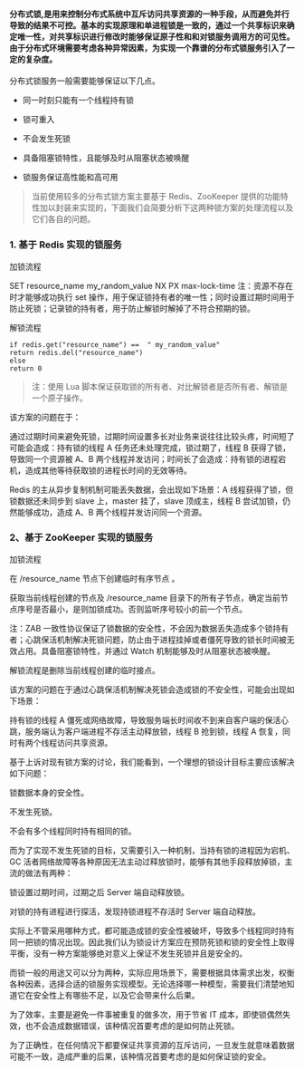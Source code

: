 #### 分布式锁,是用来控制分布式系统中互斥访问共享资源的一种手段，从而避免并行导致的结果不可控。基本的实现原理和单进程锁是一致的，通过一个共享标识来确定唯一性，对共享标识进行修改时能够保证原子性和和对锁服务调用方的可见性。由于分布式环境需要考虑各种异常因素，为实现一个靠谱的分布式锁服务引入了一定的复杂度。

分布式锁服务一般需要能够保证以下几点。

* 同一时刻只能有一个线程持有锁

* 锁可重入

* 不会发生死锁

* 具备阻塞锁特性，且能够及时从阻塞状态被唤醒

* 锁服务保证高性能和高可用

> 当前使用较多的分布式锁方案主要基于 Redis、ZooKeeper 提供的功能特性加以封装来实现的，下面我们会简要分析下这两种锁方案的处理流程以及它们各自的问题。

### 1. 基于 Redis 实现的锁服务
加锁流程

SET resource_name my_random_value NX PX max-lock-time
注：资源不存在时才能够成功执行 set 操作，用于保证锁持有者的唯一性；同时设置过期时间用于防止死锁；记录锁的持有者，用于防止解锁时解掉了不符合预期的锁。

解锁流程

``` 
if redis.get("resource_name") ==  " my_random_value"
return redis.del("resource_name")
else 
return 0

```
> 注：使用 Lua 脚本保证获取锁的所有者、对比解锁者是否所有者、解锁是一个原子操作。

该方案的问题在于：

通过过期时间来避免死锁，过期时间设置多长对业务来说往往比较头疼，时间短了可能会造成：持有锁的线程 A 任务还未处理完成，锁过期了，线程 B 获得了锁，导致同一个资源被 A、B 两个线程并发访问；时间长了会造成：持有锁的进程宕机，造成其他等待获取锁的进程长时间的无效等待。

Redis 的主从异步复制机制可能丢失数据，会出现如下场景：A 线程获得了锁，但锁数据还未同步到 slave 上，master 挂了，slave 顶成主，线程 B 尝试加锁，仍然能够成功，造成 A、B 两个线程并发访问同一个资源。

### 2、基于 ZooKeeper 实现的锁服务
加锁流程

在 /resource_name 节点下创建临时有序节点 。

获取当前线程创建的节点及 /resource_name 目录下的所有子节点，确定当前节点序号是否最小，是则加锁成功。否则监听序号较小的前一个节点。

注：ZAB 一致性协议保证了锁数据的安全性，不会因为数据丢失造成多个锁持有者；心跳保活机制解决死锁问题，防止由于进程挂掉或者僵死导致的锁长时间被无效占用。具备阻塞锁特性，并通过 Watch 机制能够及时从阻塞状态被唤醒。

解锁流程是删除当前线程创建的临时接点。

该方案的问题在于通过心跳保活机制解决死锁会造成锁的不安全性，可能会出现如下场景：

持有锁的线程 A 僵死或网络故障，导致服务端长时间收不到来自客户端的保活心跳，服务端认为客户端进程不存活主动释放锁，线程 B 抢到锁，线程 A 恢复，同时有两个线程访问共享资源。

基于上诉对现有锁方案的讨论，我们能看到，一个理想的锁设计目标主要应该解决如下问题：

锁数据本身的安全性。

不发生死锁。

不会有多个线程同时持有相同的锁。

而为了实现不发生死锁的目标，又需要引入一种机制，当持有锁的进程因为宕机、GC 活者网络故障等各种原因无法主动过释放锁时，能够有其他手段释放掉锁，主流的做法有两种：

锁设置过期时间，过期之后 Server 端自动释放锁。

对锁的持有进程进行探活，发现持锁进程不存活时 Server 端自动释放。

实际上不管采用哪种方式，都可能造成锁的安全性被破坏，导致多个线程同时持有同一把锁的情况出现。因此我们认为锁设计方案应在预防死锁和锁的安全性上取得平衡，没有一种方案能够绝对意义上保证不发生死锁并且是安全的。

而锁一般的用途又可以分为两种，实际应用场景下，需要根据具体需求出发，权衡各种因素，选择合适的锁服务实现模型。无论选择哪一种模型，需要我们清楚地知道它在安全性上有哪些不足，以及它会带来什么后果。

为了效率，主要是避免一件事被重复的做多次，用于节省 IT 成本，即使锁偶然失效，也不会造成数据错误，该种情况首要考虑的是如何防止死锁。

为了正确性，在任何情况下都要保证共享资源的互斥访问，一旦发生就意味着数据可能不一致，造成严重的后果，该种情况首要考虑的是如何保证锁的安全。